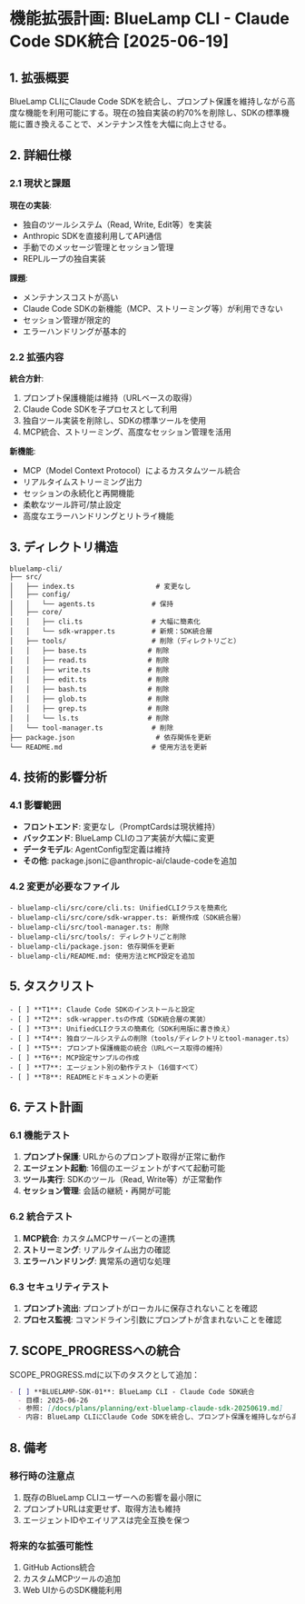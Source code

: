 # 機能拡張計画: BlueLamp CLI - Claude Code SDK統合 [2025-06-19]

## 1. 拡張概要

BlueLamp CLIにClaude Code SDKを統合し、プロンプト保護を維持しながら高度な機能を利用可能にする。現在の独自実装の約70%を削除し、SDKの標準機能に置き換えることで、メンテナンス性を大幅に向上させる。

## 2. 詳細仕様

### 2.1 現状と課題

**現在の実装**:
- 独自のツールシステム（Read, Write, Edit等）を実装
- Anthropic SDKを直接利用してAPI通信
- 手動でのメッセージ管理とセッション管理
- REPLループの独自実装

**課題**:
- メンテナンスコストが高い
- Claude Code SDKの新機能（MCP、ストリーミング等）が利用できない
- セッション管理が限定的
- エラーハンドリングが基本的

### 2.2 拡張内容

**統合方針**:
1. プロンプト保護機能は維持（URLベースの取得）
2. Claude Code SDKを子プロセスとして利用
3. 独自ツール実装を削除し、SDKの標準ツールを使用
4. MCP統合、ストリーミング、高度なセッション管理を活用

**新機能**:
- MCP（Model Context Protocol）によるカスタムツール統合
- リアルタイムストリーミング出力
- セッションの永続化と再開機能
- 柔軟なツール許可/禁止設定
- 高度なエラーハンドリングとリトライ機能

## 3. ディレクトリ構造

```
bluelamp-cli/
├── src/
│   ├── index.ts                    # 変更なし
│   ├── config/
│   │   └── agents.ts              # 保持
│   ├── core/
│   │   ├── cli.ts                 # 大幅に簡素化
│   │   └── sdk-wrapper.ts         # 新規：SDK統合層
│   ├── tools/                     # 削除（ディレクトリごと）
│   │   ├── base.ts               # 削除
│   │   ├── read.ts               # 削除
│   │   ├── write.ts              # 削除
│   │   ├── edit.ts               # 削除
│   │   ├── bash.ts               # 削除
│   │   ├── glob.ts               # 削除
│   │   ├── grep.ts               # 削除
│   │   └── ls.ts                 # 削除
│   └── tool-manager.ts            # 削除
├── package.json                    # 依存関係を更新
└── README.md                      # 使用方法を更新
```

## 4. 技術的影響分析

### 4.1 影響範囲

- **フロントエンド**: 変更なし（PromptCardsは現状維持）
- **バックエンド**: BlueLamp CLIのコア実装が大幅に変更
- **データモデル**: AgentConfig型定義は維持
- **その他**: package.jsonに@anthropic-ai/claude-codeを追加

### 4.2 変更が必要なファイル

```
- bluelamp-cli/src/core/cli.ts: UnifiedCLIクラスを簡素化
- bluelamp-cli/src/core/sdk-wrapper.ts: 新規作成（SDK統合層）
- bluelamp-cli/src/tool-manager.ts: 削除
- bluelamp-cli/src/tools/: ディレクトリごと削除
- bluelamp-cli/package.json: 依存関係を更新
- bluelamp-cli/README.md: 使用方法とMCP設定を追加
```

## 5. タスクリスト

```
- [ ] **T1**: Claude Code SDKのインストールと設定
- [ ] **T2**: sdk-wrapper.tsの作成（SDK統合層の実装）
- [ ] **T3**: UnifiedCLIクラスの簡素化（SDK利用版に書き換え）
- [ ] **T4**: 独自ツールシステムの削除（tools/ディレクトリとtool-manager.ts）
- [ ] **T5**: プロンプト保護機能の統合（URLベース取得の維持）
- [ ] **T6**: MCP設定サンプルの作成
- [ ] **T7**: エージェント別の動作テスト（16個すべて）
- [ ] **T8**: READMEとドキュメントの更新
```

## 6. テスト計画

### 6.1 機能テスト
1. **プロンプト保護**: URLからのプロンプト取得が正常に動作
2. **エージェント起動**: 16個のエージェントがすべて起動可能
3. **ツール実行**: SDKのツール（Read, Write等）が正常動作
4. **セッション管理**: 会話の継続・再開が可能

### 6.2 統合テスト
1. **MCP統合**: カスタムMCPサーバーとの連携
2. **ストリーミング**: リアルタイム出力の確認
3. **エラーハンドリング**: 異常系の適切な処理

### 6.3 セキュリティテスト
1. **プロンプト流出**: プロンプトがローカルに保存されないことを確認
2. **プロセス監視**: コマンドライン引数にプロンプトが含まれないことを確認

## 7. SCOPE_PROGRESSへの統合

SCOPE_PROGRESS.mdに以下のタスクとして追加：

```markdown
- [ ] **BLUELAMP-SDK-01**: BlueLamp CLI - Claude Code SDK統合
  - 目標: 2025-06-26
  - 参照: [/docs/plans/planning/ext-bluelamp-claude-sdk-20250619.md]
  - 内容: BlueLamp CLIにClaude Code SDKを統合し、プロンプト保護を維持しながら高度な機能を実現
```

## 8. 備考

### 移行時の注意点
1. 既存のBlueLamp CLIユーザーへの影響を最小限に
2. プロンプトURLは変更せず、取得方法も維持
3. エージェントIDやエイリアスは完全互換を保つ

### 将来的な拡張可能性
1. GitHub Actions統合
2. カスタムMCPツールの追加
3. Web UIからのSDK機能利用